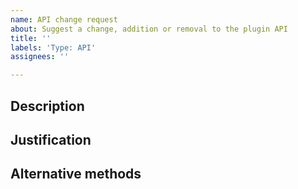 ```yaml
---
name: API change request
about: Suggest a change, addition or removal to the plugin API
title: ''
labels: 'Type: API'
assignees: ''

---
```


<!--- tell us what you want -->
## Description


<!--- explain why you want this and why it's a good idea -->
## Justification


<!--- (optional) describe alternative methods you've explored to achieve your goal -->
## Alternative methods

